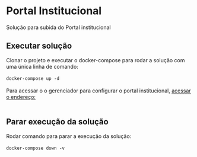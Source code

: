 # Portal Institucional
Solução para subida do Portal institucional

## Executar solução

Clonar o projeto e executar o docker-compose para rodar a solução com uma única linha de comando: </br></br>
`docker-compose up -d`</br></br>
Para acessar o o gerenciador para configurar o portal institucional, [acessar o endereço:](http://localhost:8077/)</br></br>

## Parar execução da solução
Rodar comando para parar a execução da solução: </br></br>
`docker-compose down -v`</br></br>